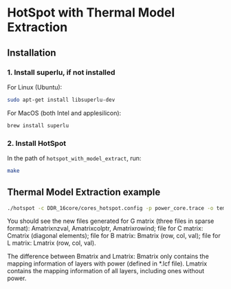 # HotSpot with Thermal Model Extraction

## Installation

### 1. Install superlu, if not installed

For Linux (Ubuntu):

```sh
sudo apt-get install libsuperlu-dev
```

For MacOS (both Intel and applesilicon):

```sh
brew install superlu
```

### 2. Install HotSpot

In the path of ```hotspot_with_model_extract```, run:

```sh
make
```

## Thermal Model Extraction example


```sh
./hotspot -c DDR_16core/cores_hotspot.config -p power_core.trace -o temperature_core.trace -model_secondary 1 -model_type grid -steady_state_print_disable 1 -type DDR -sampling_intvl 0.001 -grid_layer_file DDR_16core/cores.lcf -detailed_3D on
```

You should see the new files generated for G matrix (three files in
sparse format): Amatrixnzval, Amatrixcolptr, Amatrixrowind; file for C
matrix: Cmatrix (diagonal elements); file for B matrix: Bmatrix (row,
col, val); file for L matrix: Lmatrix (row, col, val).

The difference between Bmatrix and Lmatrix: Bmatrix only
contains the mapping information of layers with power (defined in
*.lcf file). Lmatrix contains the mapping information of all layers,
including ones without power. 
